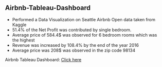 ## Airbnb-Tableau-Dashboard

* Performed a Data Visualization on Seattle Airbnb Open data taken from Kaggle
* 51.4% of the Net Profit was contributed by single bedroom.
* Average price of 584.4$ was observed for 6 bedroom rooms which was the highest
* Revenue was increased by 108.4% by the end of the year 2016
* Average price was 208$ was observed in the zip code 98134

Airbnb Tableau Dashboard: [Click here](https://public.tableau.com/app/profile/preetham.m.pagad/viz/AirbnbTableauProject_16489233011640/Dashboard1)
